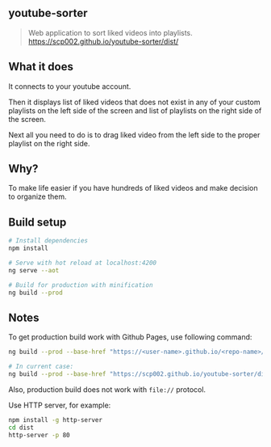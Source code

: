 ## youtube-sorter

> Web application to sort liked videos into playlists. https://scp002.github.io/youtube-sorter/dist/

## What it does

It connects to your youtube account.

Then it displays list of liked videos that does not exist in any of your 
custom playlists on the left side of the screen and list of playlists on 
the right side of the screen.

Next all you need to do is to drag liked video from the left side to the 
proper playlist on the right side.

## Why?

To make life easier if you have hundreds of liked videos and make decision 
to organize them.

## Build setup

``` bash
# Install dependencies
npm install

# Serve with hot reload at localhost:4200
ng serve --aot

# Build for production with minification
ng build --prod
```

## Notes

To get production build work with Github Pages, use following command:

``` bash
ng build --prod --base-href "https://<user-name>.github.io/<repo-name>/<dist-folder>/"

# In current case:
ng build --prod --base-href "https://scp002.github.io/youtube-sorter/dist/"
```

Also, production build does not work with `file://` protocol.

Use HTTP server, for example:

``` bash
npm install -g http-server
cd dist
http-server -p 80
```
